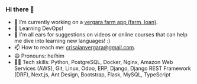 ### Hi there 👋

- 🔭 I’m currently working on a [vergara farm app (farm, loan)](https://app.crisaianvergara.com/).
- 🌱 Learning DevOps!
- 🤔 I'm all ears for suggestions on videos or online courses that can help me dive into learning new languages! :)
- 📫 How to reach me: crisaianvergara@gmail.com.
- 😄 Pronouns: he/him
- 👨‍💻 Tech skills: Python, PostgreSQL, Docker, Nginx, Amazon Web Services (AWS), Git, Linux, Odoo, ERP, Django, Django REST Framework (DRF), Next.js, Ant Design, Bootstrap, Flask, MySQL, TypeScript
